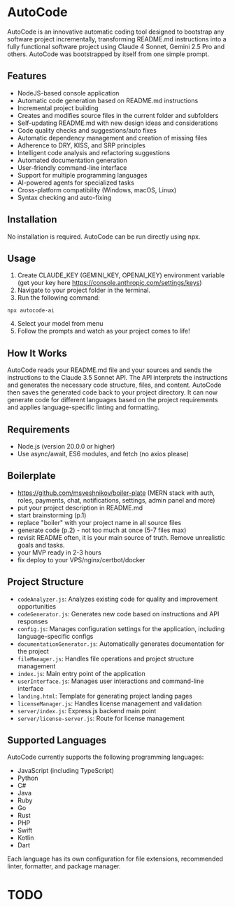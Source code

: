 # AutoCode

AutoCode is an innovative automatic coding tool designed to bootstrap any software project incrementally, transforming README.md instructions into a fully functional software project using Claude 4 Sonnet, Gemini 2.5 Pro and others. AutoCode was bootstrapped by itself from one simple prompt.

## Features

-   NodeJS-based console application
-   Automatic code generation based on README.md instructions
-   Incremental project building
-   Creates and modifies source files in the current folder and subfolders
-   Self-updating README.md with new design ideas and considerations
-   Code quality checks and suggestions/auto fixes
-   Automatic dependency management and creation of missing files
-   Adherence to DRY, KISS, and SRP principles
-   Intelligent code analysis and refactoring suggestions
-   Automated documentation generation
-   User-friendly command-line interface
-   Support for multiple programming languages
-   AI-powered agents for specialized tasks
-   Cross-platform compatibility (Windows, macOS, Linux)
-   Syntax checking and auto-fixing

## Installation

No installation is required. AutoCode can be run directly using npx.

## Usage

1. Create CLAUDE_KEY (GEMINI_KEY, OPENAI_KEY) environment variable (get your key here https://console.anthropic.com/settings/keys)
2. Navigate to your project folder in the terminal.
3. Run the following command:

```
npx autocode-ai
```

4. Select your model from menu
5. Follow the prompts and watch as your project comes to life!

## How It Works

AutoCode reads your README.md file and your sources and sends the instructions to the Claude 3.5 Sonnet API. The API interprets the instructions and generates the necessary code structure, files, and content. AutoCode then saves the generated code back to your project directory. It can now generate code for different languages based on the project requirements and applies language-specific linting and formatting.

## Requirements

-   Node.js (version 20.0.0 or higher)
-   Use async/await, ES6 modules, and fetch (no axios please)

## Boilerplate

-   https://github.com/msveshnikov/boiler-plate (MERN stack with auth, roles, payments, chat, notifications, settings, admin panel and more)
-   put your project description in README.md
-   start brainstorming (p.1)
-   replace "boiler" with your project name in all source files
-   generate code (p.2) - not too much at once (5-7 files max)
-   revisit README often, it is your main source of truth. Remove unrealistic goals and tasks.
-   your MVP ready in 2-3 hours
-   fix deploy to your VPS/nginx/certbot/docker

## Project Structure

-   `codeAnalyzer.js`: Analyzes existing code for quality and improvement opportunities
-   `codeGenerator.js`: Generates new code based on instructions and API responses
-   `config.js`: Manages configuration settings for the application, including language-specific configs
-   `documentationGenerator.js`: Automatically generates documentation for the project
-   `fileManager.js`: Handles file operations and project structure management
-   `index.js`: Main entry point of the application
-   `userInterface.js`: Manages user interactions and command-line interface
-   `landing.html`: Template for generating project landing pages
-   `licenseManager.js`: Handles license management and validation
-   `server/index.js`: Express.js backend main point
-   `server/license-server.js`: Route for license management

## Supported Languages

AutoCode currently supports the following programming languages:

-   JavaScript (including TypeScript)
-   Python
-   C#
-   Java
-   Ruby
-   Go
-   Rust
-   PHP
-   Swift
-   Kotlin
-   Dart

Each language has its own configuration for file extensions, recommended linter, formatter, and package manager.

# TODO
